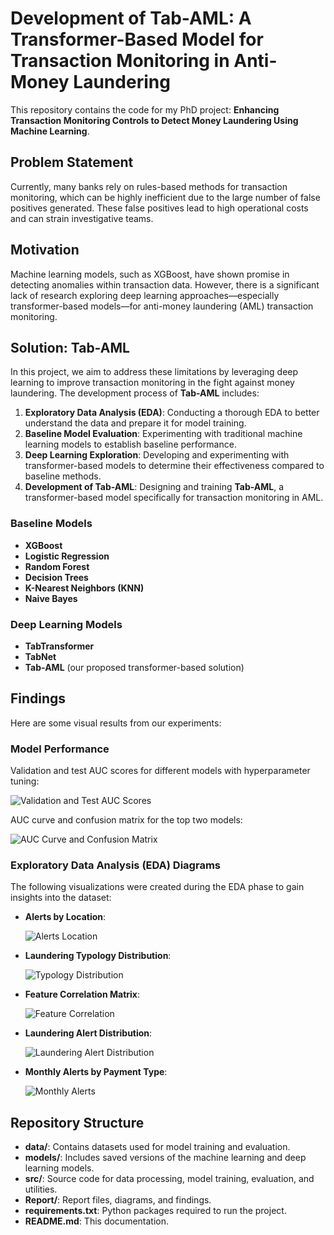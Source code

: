 # Development of Tab-AML: A Transformer-Based Model for Transaction Monitoring in Anti-Money Laundering

This repository contains the code for my PhD project: **Enhancing Transaction Monitoring Controls to Detect Money Laundering Using Machine Learning**.

## Problem Statement
Currently, many banks rely on rules-based methods for transaction monitoring, which can be highly inefficient due to the large number of false positives generated. These false positives lead to high operational costs and can strain investigative teams.

## Motivation
Machine learning models, such as XGBoost, have shown promise in detecting anomalies within transaction data. However, there is a significant lack of research exploring deep learning approaches—especially transformer-based models—for anti-money laundering (AML) transaction monitoring.

## Solution: Tab-AML
In this project, we aim to address these limitations by leveraging deep learning to improve transaction monitoring in the fight against money laundering. The development process of **Tab-AML** includes:

1. **Exploratory Data Analysis (EDA)**: Conducting a thorough EDA to better understand the data and prepare it for model training.
2. **Baseline Model Evaluation**: Experimenting with traditional machine learning models to establish baseline performance.
3. **Deep Learning Exploration**: Developing and experimenting with transformer-based models to determine their effectiveness compared to baseline methods.
4. **Development of Tab-AML**: Designing and training **Tab-AML**, a transformer-based model specifically for transaction monitoring in AML.

### Baseline Models
- **XGBoost**
- **Logistic Regression**
- **Random Forest**
- **Decision Trees**
- **K-Nearest Neighbors (KNN)**
- **Naive Bayes**

### Deep Learning Models
- **TabTransformer**
- **TabNet**
- **Tab-AML** (our proposed transformer-based solution)

## Findings
Here are some visual results from our experiments:

### Model Performance
Validation and test AUC scores for different models with hyperparameter tuning:

![Validation and Test AUC Scores](Report/Screenshot%202024-10-07%20at%2013.33.17.png)

AUC curve and confusion matrix for the top two models:

![AUC Curve and Confusion Matrix](Report/Screenshot%202024-10-07%20at%2013.33.36.png)

### Exploratory Data Analysis (EDA) Diagrams
The following visualizations were created during the EDA phase to gain insights into the dataset:

- **Alerts by Location**:

  ![Alerts Location](Report/Figures/alerts_by_receiver_bank_location.png)

- **Laundering Typology Distribution**:

  ![Typology Distribution](Report/Figures/laundering_typology_distribution.png)

- **Feature Correlation Matrix**:

  ![Feature Correlation](Report/Figures/feature_correlation_matrix.png)

- **Laundering Alert Distribution**:

  ![Laundering Alert Distribution](Report/Figures/laundering_alerts_distribution.png)

- **Monthly Alerts by Payment Type**:

  ![Monthly Alerts](Report/Figures/monthly_alerts_by_payment_type.png)

## Repository Structure
- **data/**: Contains datasets used for model training and evaluation.
- **models/**: Includes saved versions of the machine learning and deep learning models.
- **src/**: Source code for data processing, model training, evaluation, and utilities.
- **Report/**: Report files, diagrams, and findings.
- **requirements.txt**: Python packages required to run the project.
- **README.md**: This documentation.

